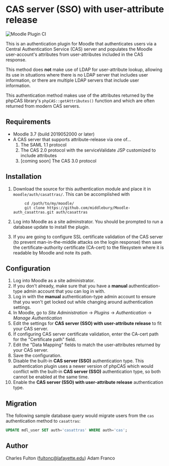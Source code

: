 CAS server (SSO) with user-attribute release
============================================

![Moodle Plugin CI](https://github.com/LafColITS/Moodle-auth_casattras/workflows/Moodle%20Plugin%20CI/badge.svg)

This is an authentication plugin for Moodle that authenticates users via a Central Authentication Service (CAS) server and populates the Moodle user-account's attributes from user-attributes included in the CAS response.

This method does **not** make use of LDAP for user-attribute lookup, allowing its use in situations where there is no LDAP server that includes user information, or there are multiple LDAP servers that include user information.

This authentication method makes use of the attributes returned by the phpCAS library's `phpCAS::getAttributes()` function and which are often returned from modern CAS servers.

Requirements
------------
* Moodle 3.7 (build 2019052000 or later)
*  A CAS server that supports attribute-release via one of...
    1. The SAML 1.1 protocol
    2. The CAS 2.0 protocol with the serviceValidate JSP customized to include attributes
    3. [coming soon] The CAS 3.0 protocol

Installation
------------

1. Download the source for this authentication module and place it in `moodle/auth/casattras/`.
    This can be accomplished with

            cd /path/to/my/moodle/
            git clone https://github.com/middlebury/Moodle-auth_casattras.git auth/casattras

1. Log into Moodle as a site adminstrator. You should be prompted to run a database update to install the plugin.

1. If you are going to configure SSL certificate validation of the CAS server (to prevent man-in-the-middle attacks on the login  response) then save the certificate-authority certificate (CA-cert) to the filesystem where it is readable by Moodle and note its path.

Configuration
-------------
1. Log into Moodle as a site administrator.
1. If you don't already, make sure that you have a **manual** authentication-type admin account that you can log in with.
1. Log in with the **manual** authentication-type admin account to ensure that you won't get locked out while changing around authentication settings.
1. In Moodle, go to *Site Administration* -> *Plugins* -> *Authentication* -> *Manage Authentication*
1. Edit the settings for **CAS server (SSO) with user-attribute release** to fit your CAS server.
1. If configuring CAS server certificate validation, enter the CA-cert path for the "Certificate path" field.
1. Edit the "Data Mapping" fields to match the user-attributes returned by your CAS server.
1. Save the configuration.
1. Disable the built-in **CAS server (SSO)** authentication type. This authentication plugin uses a newer version of phpCAS which would conflict with the built-in **CAS server (SSO)** authentication type, so both cannot be enabled at the same time.
1. Enable the **CAS server (SSO) with user-attribute release** authentication type.

Migration
-------------
The following sample database query would migrate users from the `cas` authentication method to `casattras`:

```sql
UPDATE mdl_user SET auth='casattras' WHERE auth='cas';
```

Author
------
Charles Fulton (fultonc@lafayette.edu)
Adam Franco